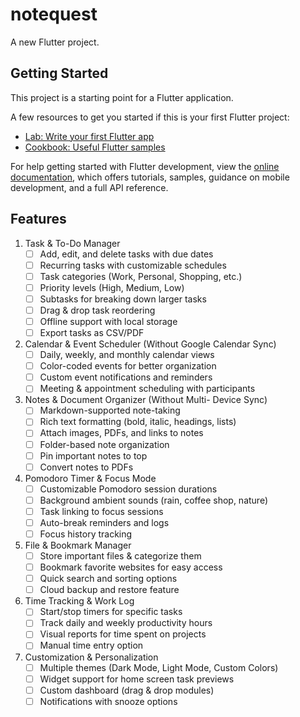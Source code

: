 # notequest

A new Flutter project.

## Getting Started

This project is a starting point for a Flutter application.

A few resources to get you started if this is your first Flutter project:

- [Lab: Write your first Flutter app](https://docs.flutter.dev/get-started/codelab)
- [Cookbook: Useful Flutter samples](https://docs.flutter.dev/cookbook)

For help getting started with Flutter development, view the
[online documentation](https://docs.flutter.dev/), which offers tutorials,
samples, guidance on mobile development, and a full API reference.

## Features
1. Task & To-Do Manager
    - [ ] Add, edit, and delete tasks with due dates
    - [ ] Recurring tasks with customizable schedules
    - [ ] Task categories (Work, Personal, Shopping, etc.)
    - [ ] Priority levels (High, Medium, Low)
    - [ ] Subtasks for breaking down larger tasks
    - [ ] Drag & drop task reordering
    - [ ] Offline support with local storage
    - [ ] Export tasks as CSV/PDF
2. Calendar & Event Scheduler (Without Google Calendar Sync)
    - [ ] Daily, weekly, and monthly calendar views
    - [ ] Color-coded events for better organization
    - [ ] Custom event notifications and reminders
    - [ ] Meeting & appointment scheduling with participants
3. Notes & Document Organizer (Without Multi- Device Sync)
    - [ ] Markdown-supported note-taking
    - [ ] Rich text formatting (bold, italic, headings, lists)
    - [ ] Attach images, PDFs, and links to notes
    - [ ] Folder-based note organization
    - [ ] Pin important notes to top
    - [ ] Convert notes to PDFs
4. Pomodoro Timer & Focus Mode
    - [ ] Customizable Pomodoro session durations
    - [ ] Background ambient sounds (rain, coffee shop, nature)
    - [ ] Task linking to focus sessions
    - [ ] Auto-break reminders and logs
    - [ ] Focus history tracking
5. File & Bookmark Manager
    - [ ] Store important files & categorize them
    - [ ] Bookmark favorite websites for easy access
    - [ ] Quick search and sorting options
    - [ ] Cloud backup and restore feature
6. Time Tracking & Work Log
    - [ ] Start/stop timers for specific tasks
    - [ ] Track daily and weekly productivity hours
    - [ ] Visual reports for time spent on projects
    - [ ] Manual time entry option
7. Customization & Personalization
    - [ ] Multiple themes (Dark Mode, Light Mode, Custom Colors)
    - [ ] Widget support for home screen task previews
    - [ ] Custom dashboard (drag & drop modules)
    - [ ] Notifications with snooze options
